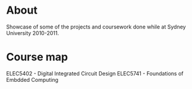 # About
Showcase of some of the projects and coursework done while at Sydney University 2010-2011. 

# Course map
ELEC5402 - Digital Integrated Circuit Design
ELEC5741 - Foundations of Embdded Computing

